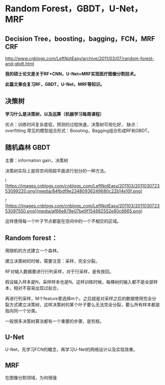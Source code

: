 Random Forest，GBDT，U-Net，MRF
=================================

Decision Tree，boosting，bagging，FCN，MRF CRF
----------------------------------

<http://www.cnblogs.com/LeftNotEasy/archive/2011/03/07/random-forest-and-gbdt.html>

**我的硕士论文是关于RF+CNN，U-Net+MRF实现医疗图像分割技术。**

**此篇文章会复习RF，GBDT，U-Net，MRF等知识。**

**决策树**
----------------------------------
**学习什么是决策树，以及运算（机器学习每周课程）**

优点：训练时间复杂度低，预测的过程快速，决策树可视化好，
缺点：overfitting
常见的模型组合形式：Boosting，Bagging组合形成RF和GBDT。


随机森林 GBDT
----------------------------------

主要：information gain，决策树

决策树实际上是将空间用超平面进行划分的一种方法。

![https://images.cnblogs.com/cnblogs_com/LeftNotEasy/201103/201103072353099220.png](media/84fbdf9e23480936249680c22b14e10f.png)

![https://images.cnblogs.com/cnblogs_com/LeftNotEasy/201103/201103072353097550.png](media/af66e879e07be9f154882552e80c6665.png)

这样使得每一个叶子节点都是在空间中的一个不相交的区域。

Random forest：
----------------------------------

用随机的方式建立一个森林。

建立决策树的时候，需要注意：采样，完全分裂。

RF对输入数据要进行行列采样，对于行采样，是有放回。

假设输入样本是N，采样样本也是N。这样训练时候，每棵树的输入都不是全部样本，相对不容易出现过拟合。

再进行列采样，M个feature里选择m个。之后就是对采样之后的数据使用完全分裂方式建立决策树，这样决策树的某个叶子要么无法完全分裂，要么所有样本都是指向同一个分类。

一般很多决策树算法都有一个重要的步骤，是剪枝。 


U-Net
-----------------------------------
U-Net，先学习FCN的概念，再学习U-Net的网络设计以及实现效果。

MRF
----------------------------------
在图像分割领域，为何很强
